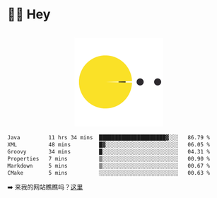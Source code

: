 
# 👋🏻 Hey
<div align="center">
	<br>
	<img src="https://raw.githubusercontent.com/Aniket965/Aniket965/master/pacman.svg?sanitize=true" width="200" height="200">
	<br>
</div>

<!--START_SECTION:waka-->

```text
Java         11 hrs 34 mins  █████████████████████▓░░░   86.79 %
XML          48 mins         █▓░░░░░░░░░░░░░░░░░░░░░░░   06.05 %
Groovy       34 mins         █░░░░░░░░░░░░░░░░░░░░░░░░   04.31 %
Properties   7 mins          ▒░░░░░░░░░░░░░░░░░░░░░░░░   00.90 %
Markdown     5 mins          ▒░░░░░░░░░░░░░░░░░░░░░░░░   00.67 %
CMake        5 mins          ░░░░░░░░░░░░░░░░░░░░░░░░░   00.63 %
```

<!--END_SECTION:waka-->

 ➡️  来我的网站瞧瞧吗？[这里](https://www.shaolongfei.com)
